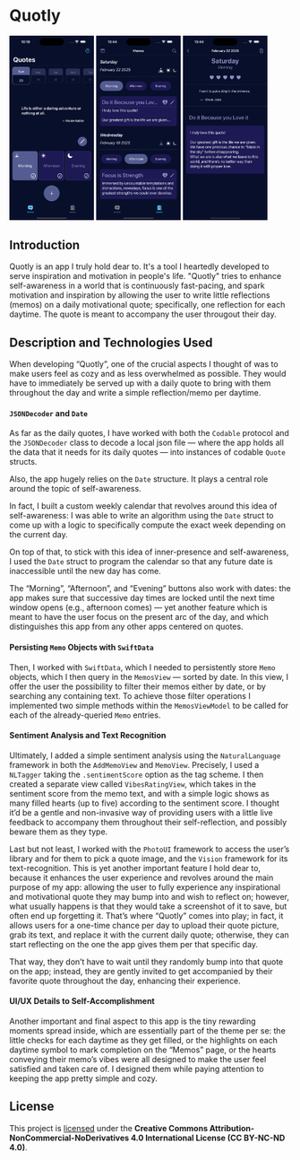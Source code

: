 # Quotly

<img src="./Images/quotly-1.png" width="30%"/>
<img src="./Images/quotly-2.png" width="30%"/>
<img src="./Images/quotly-3.png" width="30%"/>

## Introduction

Quotly is an app I truly hold dear to. It's a tool I heartedly developed to serve inspiration and motivation in people's life. "Quotly" tries to enhance self-awareness in a world that is continuously fast-pacing, and spark motivation and inspiration by allowing the user to write little reflections (memos) on a daily motivational quote; specifically, one reflection for each daytime. The quote is meant to accompany the user througout their day.

## Description and Technologies Used

When developing “Quotly”, one of the crucial aspects I thought of was to make users feel as cozy and as less overwhelmed as possible. They would have to immediately be served up with a daily quote to bring with them throughout the day and write a simple reflection/memo per daytime.

#### `JSONDecoder` and `Date`

As far as the daily quotes, I have worked with both the `Codable` protocol and the `JSONDecoder` class to decode a local json file — where the app holds all the data that it needs for its daily quotes — into instances of codable `Quote` structs.

Also, the app hugely relies on the `Date` structure. It plays a central role around the topic of self-awareness.

In fact, I built a custom weekly calendar that revolves around this idea of self-awareness: I was able to write an algorithm using the `Date` struct to come up with a logic to specifically compute the exact week depending on the current day.

On top of that, to stick with this idea of inner-presence and self-awareness, I used the `Date` struct to program the calendar so that any future date is inaccessible until the new day has come.

The “Morning”, “Afternoon”, and “Evening” buttons also work with dates: the app makes sure that successive day times are locked until the next time window opens (e.g., afternoon comes) — yet another feature which is meant to have the user focus on the present arc of the day, and which distinguishes this app from any other apps centered on quotes.

#### Persisting `Memo` Objects with `SwiftData`

Then, I worked with `SwiftData`, which I needed to persistently store `Memo` objects, which I then query in the `MemosView` — sorted by date. In this view, I offer the user the possibility to filter their memos either by date, or by searching any containing text. To achieve those filter operations I implemented two simple methods within the `MemosViewModel` to be called for each of the already-queried `Memo` entries.

#### Sentiment Analysis and Text Recognition

Ultimately, I added a simple sentiment analysis using the `NaturalLanguage` framework in both the `AddMemoView` and `MemoView`. Precisely, I used a `NLTagger` taking the `.sentimentScore` option as the tag scheme. I then created a separate view called `VibesRatingView`, which takes in the sentiment score from the memo text, and with a simple logic shows as many filled hearts (up to five) according to the sentiment score. I thought it’d be a gentle and non-invasive way of providing users with a little live feedback to accompany them throughout their self-reflection, and possibly beware them as they type.

Last but not least, I worked with the `PhotoUI` framework to access the user’s library and for them to pick a quote image, and the `Vision` framework for its text-recognition. This is yet another important feature I hold dear to, because it enhances the user experience and revolves around the main purpose of my app: allowing the user to fully experience any inspirational and motivational quote they may bump into and wish to reflect on; however, what usually happens is that they would take a screenshot of it to save, but often end up forgetting it.
That’s where “Quotly” comes into play; in fact, it allows users for a one-time chance per day to upload their quote picture, grab its text, and replace it with the current daily quote; otherwise, they can start reflecting on the one the app gives them per that specific day.

That way, they don’t have to wait until they randomly bump into that quote on the app; instead, they are gently invited to get accompanied by their favorite quote throughout the day, enhancing their experience.

#### UI/UX Details to Self-Accomplishment

Another important and final aspect to this app is the tiny rewarding moments spread inside, which are essentially part of the theme per se: the little checks for each daytime as they get filled, or the highlights on each daytime symbol to mark completion on the “Memos” page, or the hearts conveying their memo’s vibes were all designed to make the user feel satisfied and taken care of. I designed them while paying attention to keeping the app pretty simple and cozy.

## License

This project is <a href="./LICENSE.md">licensed</a> under the **Creative Commons Attribution-NonCommercial-NoDerivatives 4.0 International License (CC BY-NC-ND 4.0)**.
